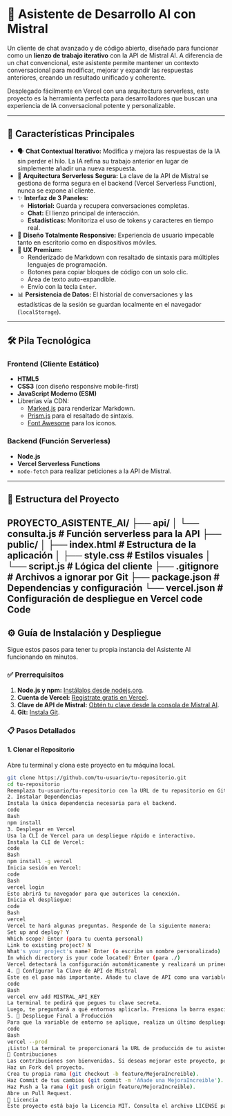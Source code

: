 # 🧠 Asistente de Desarrollo AI con Mistral



Un cliente de chat avanzado y de código abierto, diseñado para funcionar como un **lienzo de trabajo iterativo** con la API de Mistral AI. A diferencia de un chat convencional, este asistente permite mantener un contexto conversacional para modificar, mejorar y expandir las respuestas anteriores, creando un resultado unificado y coherente.

Desplegado fácilmente en Vercel con una arquitectura serverless, este proyecto es la herramienta perfecta para desarrolladores que buscan una experiencia de IA conversacional potente y personalizable.

---

## 🚀 Características Principales

*   🗣️ **Chat Contextual Iterativo:** Modifica y mejora las respuestas de la IA sin perder el hilo. La IA refina su trabajo anterior en lugar de simplemente añadir una nueva respuesta.
*   🔐 **Arquitectura Serverless Segura:** La clave de la API de Mistral se gestiona de forma segura en el backend (Vercel Serverless Function), nunca se expone al cliente.
*   ✨ **Interfaz de 3 Paneles:**
    *   **Historial:** Guarda y recupera conversaciones completas.
    *   **Chat:** El lienzo principal de interacción.
    *   **Estadísticas:** Monitoriza el uso de tokens y caracteres en tiempo real.
*   📱 **Diseño Totalmente Responsive:** Experiencia de usuario impecable tanto en escritorio como en dispositivos móviles.
*   🎨 **UX Premium:**
    *   Renderizado de Markdown con resaltado de sintaxis para múltiples lenguajes de programación.
    *   Botones para copiar bloques de código con un solo clic.
    *   Área de texto auto-expandible.
    *   Envío con la tecla `Enter`.
*   📊 **Persistencia de Datos:** El historial de conversaciones y las estadísticas de la sesión se guardan localmente en el navegador (`localStorage`).

---

## 🛠️ Pila Tecnológica

### Frontend (Cliente Estático)
*   **HTML5**
*   **CSS3** (con diseño responsive mobile-first)
*   **JavaScript Moderno (ESM)**
*   Librerías vía CDN:
    *   [Marked.js](https://marked.js.org/) para renderizar Markdown.
    *   [Prism.js](https://prismjs.com/) para el resaltado de sintaxis.
    *   [Font Awesome](https://fontawesome.com/) para los iconos.

### Backend (Función Serverless)
*   **Node.js**
*   **Vercel Serverless Functions**
*   `node-fetch` para realizar peticiones a la API de Mistral.

---

## 📁 Estructura del Proyecto
PROYECTO_ASISTENTE_AI/
├── api/
│ └── consulta.js # Función serverless para la API
├── public/
│ ├── index.html # Estructura de la aplicación
│ ├── style.css # Estilos visuales
│ └── script.js # Lógica del cliente
├── .gitignore # Archivos a ignorar por Git
├── package.json # Dependencias y configuración
└── vercel.json # Configuración de despliegue en Vercel
code
Code
---

## ⚙️ Guía de Instalación y Despliegue

Sigue estos pasos para tener tu propia instancia del Asistente AI funcionando en minutos.

### ✅ Prerrequisitos

1.  **Node.js y npm:** [Instálalos desde nodejs.org](https://nodejs.org/).
2.  **Cuenta de Vercel:** [Regístrate gratis en Vercel](https://vercel.com/signup).
3.  **Clave de API de Mistral:** [Obtén tu clave desde la consola de Mistral AI](https://console.mistral.ai/api-keys/).
4.  **Git:** [Instala Git](https://git-scm.com/downloads).

### 📋 Pasos Detallados

#### 1. Clonar el Repositorio
Abre tu terminal y clona este proyecto en tu máquina local.
```bash
git clone https://github.com/tu-usuario/tu-repositorio.git
cd tu-repositorio
Reemplaza tu-usuario/tu-repositorio con la URL de tu repositorio en GitHub.
2. Instalar Dependencias
Instala la única dependencia necesaria para el backend.
code
Bash
npm install
3. Desplegar en Vercel
Usa la CLI de Vercel para un despliegue rápido e interactivo.
Instala la CLI de Vercel:
code
Bash
npm install -g vercel
Inicia sesión en Vercel:
code
Bash
vercel login
Esto abrirá tu navegador para que autorices la conexión.
Inicia el despliegue:
code
Bash
vercel
Vercel te hará algunas preguntas. Responde de la siguiente manera:
Set up and deploy? Y
Which scope? Enter (para tu cuenta personal)
Link to existing project? N
What's your project's name? Enter (o escribe un nombre personalizado)
In which directory is your code located? Enter (para ./)
Vercel detectará la configuración automáticamente y realizará un primer despliegue.
4. 🔑 Configurar la Clave de API de Mistral
Este es el paso más importante. Añade tu clave de API como una variable de entorno secreta en Vercel.
code
Bash
vercel env add MISTRAL_API_KEY
La terminal te pedirá que pegues tu clave secreta.
Luego, te preguntará a qué entornos aplicarla. Presiona la barra espaciadora para seleccionar Production y luego presiona Enter.
5. 🚀 Despliegue Final a Producción
Para que la variable de entorno se aplique, realiza un último despliegue en el entorno de producción.
code
Bash
vercel --prod
¡Listo! La terminal te proporcionará la URL de producción de tu asistente. ¡Ahora puedes usarlo y compartirlo!
🤝 Contribuciones
Las contribuciones son bienvenidas. Si deseas mejorar este proyecto, por favor sigue estos pasos:
Haz un Fork del proyecto.
Crea tu propia rama (git checkout -b feature/MejoraIncreible).
Haz Commit de tus cambios (git commit -m 'Añade una MejoraIncreible').
Haz Push a la rama (git push origin feature/MejoraIncreible).
Abre un Pull Request.
📜 Licencia
Este proyecto está bajo la Licencia MIT. Consulta el archivo LICENSE para más detalles.
